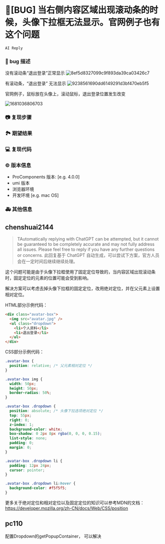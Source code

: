 # 🐛[BUG] 当右侧内容区域出现滚动条的时候，头像下拉框无法显示。官网例子也有这个问题

`AI Reply`

### 🐛 bug 描述

没有滚动条“退出登录”正常显示
![8ef5d8327099c9f893da39ca03426c7](https://user-images.githubusercontent.com/29336835/230767922-a9b7ad7d-8df6-45d9-8d3c-1be5576d4085.png)

有滚动条，“退出登录” 无法显示
![9238561690dd6149291d3bf470eb5f5](https://user-images.githubusercontent.com/29336835/230767925-fb71c4f8-42f4-40b4-8cc1-d0dbb71686a6.png)

官网例子，鼠标放在头像上，滚动鼠标，退出登录位置发生改变

![1681036806703](https://user-images.githubusercontent.com/29336835/230767982-1fb85138-ec2f-4cfe-bb30-71246c7f264d.png)

### 📷 复现步骤

<!--
清晰描述复现步骤，让别人也能看到问题，如果可能，尽量提供可执行代码，
如：https://codesandbox.io/ 在此处创建一个 codesandbox，方便我们更快的排查和复现问题
-->

### 🏞 期望结果

<!--
描述你原本期望看到的结果
-->

### 💻 复现代码

<!--
提供可复现的代码，仓库，或线上示例
-->

### © 版本信息

- ProComponents 版本: [e.g. 4.0.0]
- umi 版本
- 浏览器环境
- 开发环境 [e.g. mac OS]

### 🚑 其他信息

<!--
如截图等其他信息可以贴在这里
-->

## chenshuai2144

> TAutomatically replying with ChatGPT can be attempted, but it cannot be guaranteed to be completely accurate and may not fully address all issues. Please feel free to reply if you have any further questions or concerns.
> 此回复基于 ChatGPT 自动生成，可以尝试下方案，官方人员会在一定时间后继续继续处理。

这个问题可能是由于头像下拉框使用了固定定位导致的，当内容区域出现滚动条时，固定定位的元素的位置可能会受到影响。

解决方案可以考虑去掉头像下拉框的固定定位，改用绝对定位，并在父元素上设置相对定位。

HTML部分示例代码：

```html
<div class="avatar-box">
  <img src="avatar.jpg" />
  <ul class="dropdown">
    <li>个人资料</li>
    <li>退出登录</li>
  </ul>
</div>
```

CSS部分示例代码：

```css
.avatar-box {
  position: relative; /* 父元素相对定位 */
}

.avatar-box img {
  width: 50px;
  height: 50px;
  border-radius: 50%;
}

.avatar-box .dropdown {
  position: absolute; /* 头像下拉选项绝对定位 */
  top: 55px;
  right: 0;
  z-index: 1;
  background-color: white;
  box-shadow: 0 2px 8px rgba(0, 0, 0, 0.15);
  list-style: none;
  padding: 0;
  margin: 0;
}

.avatar-box .dropdown li {
  padding: 12px 24px;
  cursor: pointer;
}

.avatar-box .dropdown li:hover {
  background-color: #f5f5f5;
}
```

更多关于绝对定位和相对定位以及固定定位的知识可以参考MDN的文档：https://developer.mozilla.org/zh-CN/docs/Web/CSS/position

## pc110

配置Dropdown的getPopupContainer， 可以解决
